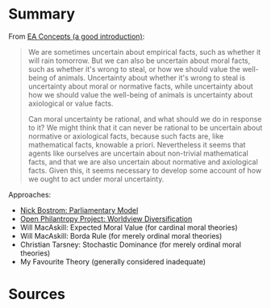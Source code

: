 <!-- TITLE: Moral Uncertainty -->
<!-- SUBTITLE: A quick summary of Moral Uncertainty -->

# Summary
From [EA Concepts (a good introduction)](https://concepts.effectivealtruism.org/concepts/moral-uncertainty/):
> We are sometimes uncertain about empirical facts, such as whether it will rain tomorrow. But we can also be uncertain about moral facts, such as whether it's wrong to steal, or how we should value the well-being of animals. Uncertainty about whether it's wrong to steal is uncertainty about moral or normative facts, while uncertainty about how we should value the well-being of animals is uncertainty about axiological or value facts.
>
> Can moral uncertainty be rational, and what should we do in response to it? We might think that it can never be rational to be uncertain about normative or axiological facts, because such facts are, like mathematical facts, knowable a priori. Nevertheless it seems that agents like ourselves are uncertain about non-trivial mathematical facts, and that we are also uncertain about normative and axiological facts. Given this, it seems necessary to develop some account of how we ought to act under moral uncertainty.

Approaches:
* [Nick Bostrom: Parliamentary Model](http://www.overcomingbias.com/2009/01/moral-uncertainty-towards-a-solution.html)
* [Open Philantropy Project: Worldview Diversification](https://www.openphilanthropy.org/blog/worldview-diversification)
* Will MacAskill: Expected Moral Value (for cardinal moral theories)
* Will MacAskill: Borda Rule (for merely ordinal moral theories)
* Christian Tarsney: Stochastic Dominance (for merely ordinal moral theories)
* My Favourite Theory (generally considered inadequate)
# Sources